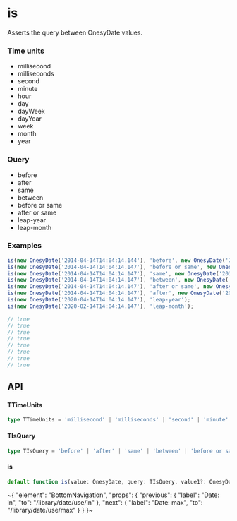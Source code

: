 
# is

Asserts the query between OnesyDate values.

### Time units

- millisecond
- milliseconds
- second
- minute
- hour
- day
- dayWeek
- dayYear
- week
- month
- year

### Query

- before
- after
- same
- between
- before or same
- after or same
- leap-year
- leap-month

### Examples

```ts
is(new OnesyDate('2014-04-14T14:04:14.144'), 'before', new OnesyDate('2014-04-14T14:04:14.147'));
is(new OnesyDate('2014-04-14T14:04:14.147'), 'before or same', new OnesyDate('2014-04-14T14:04:14.147'));
is(new OnesyDate('2014-04-14T14:04:14.147'), 'same', new OnesyDate('2014-04-14T14:04:14.147'));
is(new OnesyDate('2014-04-14T14:04:14.147'), 'between', new OnesyDate('2014-04-04T14:04:14.147'), 'day', new OnesyDate('2014-04-10T14:04:14.147'));
is(new OnesyDate('2014-04-14T14:04:14.147'), 'after or same', new OnesyDate('2014-04-14T14:04:14.147'));
is(new OnesyDate('2014-04-14T14:04:14.147'), 'after', new OnesyDate('2014-04-14T14:04:14.144'));
is(new OnesyDate('2020-04-14T14:04:14.147'), 'leap-year');
is(new OnesyDate('2020-02-14T14:04:14.147'), 'leap-month');

// true
// true
// true
// true
// true
// true
// true
// true
```

## API

#### TTimeUnits

```ts
type TTimeUnits = 'millisecond' | 'milliseconds' | 'second' | 'minute' | 'hour' | 'day' | 'dayWeek' | 'dayYear' | 'week' | 'month' | 'year';
```

#### TIsQuery

```ts
type TIsQuery = 'before' | 'after' | 'same' | 'between' | 'before or same' | 'after or same' | 'leap-year' | 'leap-month';
```

#### is

```ts
default function is(value: OnesyDate, query: TIsQuery, value1?: OnesyDate, unit?: TTimeUnits, value2?: OnesyDate): boolean;
```


~{
  "element": "BottomNavigation",
  "props": {
    "previous": {
      "label": "Date: in",
      "to": "/library/date/use/in"
    },
    "next": {
      "label": "Date: max",
      "to": "/library/date/use/max"
    }
  }
}~
